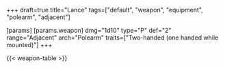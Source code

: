 +++
draft=true
title="Lance"
tags=["default", "weapon", "equipment", "polearm", "adjacent"]

[params]
  [params.weapon]
    dmg="1d10"
    type="P"
    def="2"
    range="Adjacent"
    arch="Polearm"
    traits=["Two-handed (one handed while mounted)"]
+++

{{< weapon-table >}}



